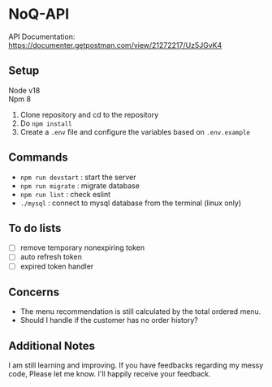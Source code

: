 # NoQ-API
API Documentation: https://documenter.getpostman.com/view/21272217/Uz5JGvK4

## Setup
Node v18  
Npm 8

1. Clone repository and cd to the repository
2. Do ```npm install```
3. Create a ```.env``` file and configure the variables based on ```.env.example```

## Commands
- ```npm run devstart``` : start the server
- ```npm run migrate```  : migrate database
- ```npm run lint```     : check eslint
- ```./mysql```          : connect to mysql database from the terminal (linux only)

## To do lists
- [ ] remove temporary nonexpiring token
- [ ] auto refresh token
- [ ] expired token handler

## Concerns
- The menu recommendation is still calculated by the total ordered menu.
- Should I handle if the customer has no order history?

## Additional Notes
I am still learning and improving. If you have feedbacks regarding my messy code, Please let me know. I'll happily receive your feedback.